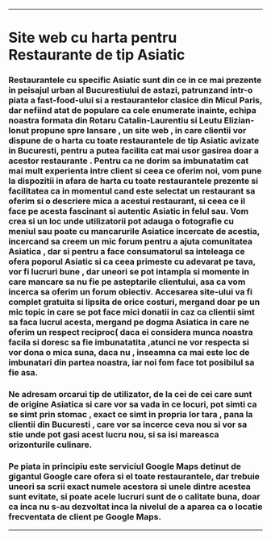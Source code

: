 ----------------------------------------------------------
# Site web cu harta pentru Restaurante de tip Asiatic

### Restaurantele cu specific Asiatic sunt din ce in ce mai prezente in peisajul urban al Bucurestiului de astazi, patrunzand intr-o piata a fast-food-ului si a restaurantelor clasice din Micul Paris, dar nefiind atat de populare ca cele enumerate inainte, echipa noastra formata din Rotaru Catalin-Laurentiu  si Leutu Elizian-Ionut propune spre lansare , un site web , in care clientii vor dispune de o harta  cu toate restaurantele de tip Asiatic avizate in Bucuresti, pentru a putea facilita cat mai usor gasirea doar a acestor restaurante . Pentru ca ne dorim sa imbunatatim cat mai mult experienta  intre client si ceea ce oferim noi, vom pune la dispozitii in afara de harta cu toate restaurantele prezente si facilitatea ca in momentul cand este selectat un restaurant sa oferim si o descriere mica a acestui restaurant, si ceea ce il face pe acesta fascinant si autentic Asiatic in felul sau. Vom crea si un loc unde utilizatorii pot adauga o fotografie cu meniul sau poate cu  mancarurile Asiatice incercate de acestia, incercand sa creem un mic forum pentru a ajuta comunitatea Asiatica , dar si pentru a face consumatorul sa inteleaga ce ofera poporul Asiatic si ca ceea primeste cu adevarat pe tava, vor fi lucruri bune , dar uneori se pot intampla si momente in care mancare sa nu fie pe asteptarile clientului, asa ca vom incerca sa oferim un forum obiectiv. Accesarea site-ului va fi complet gratuita si lipsita de orice costuri, mergand doar pe un mic topic in care se pot face mici donatii in caz ca clientii simt sa faca lucrul acesta, mergand pe dogma Asiatica in care ne oferim un respect reciproc( daca ei considera munca noastra facila si doresc sa fie imbunatatita ,atunci ne vor respecta si vor dona o mica suna, daca nu , inseamna ca mai este loc de imbunatari din partea noastra, iar noi fom face tot posibilul sa fie asa.
### Ne adresam orcarui tip de utilizator, de la cei de cei care sunt de origine Asiatica si care vor sa vada in ce locuri, pot simti ca se simt prin stomac , exact ce simt in propria lor tara , pana la clientii din Bucuresti , care vor sa incerce ceva nou si vor sa stie unde pot gasi acest lucru nou,  si sa isi mareasca orizonturile culinare.	
### Pe piata in principiu este serviciul Google Maps detinut de gigantul Google care ofera si el toate restaurantele, dar trebuie uneori sa scrii exact numele acestora si unele dintre acestea sunt evitate, si poate acele lucruri sunt de o calitate buna, doar ca inca nu s-au dezvoltat inca la nivelul de a aparea ca o locatie frecventata de client pe Google Maps.
-----------------------------------------------------------------------------------------------------------------------------------------
